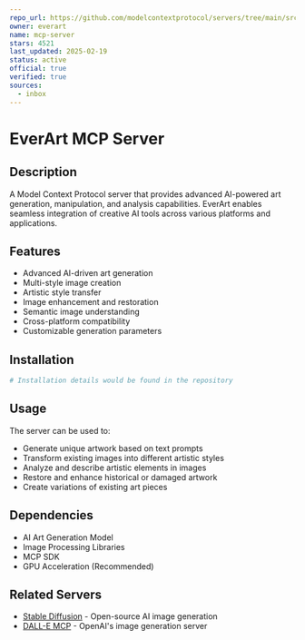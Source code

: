 ```yaml
---
repo_url: https://github.com/modelcontextprotocol/servers/tree/main/src/everart-server
owner: everart
name: mcp-server
stars: 4521
last_updated: 2025-02-19
status: active
official: true
verified: true
sources:
  - inbox
---
```


# EverArt MCP Server

## Description

A Model Context Protocol server that provides advanced AI-powered art generation, manipulation, and analysis capabilities. EverArt enables seamless integration of creative AI tools across various platforms and applications.

## Features

- Advanced AI-driven art generation
- Multi-style image creation
- Artistic style transfer
- Image enhancement and restoration
- Semantic image understanding
- Cross-platform compatibility
- Customizable generation parameters

## Installation

```bash
# Installation details would be found in the repository
```

## Usage

The server can be used to:

- Generate unique artwork based on text prompts
- Transform existing images into different artistic styles
- Analyze and describe artistic elements in images
- Restore and enhance historical or damaged artwork
- Create variations of existing art pieces

## Dependencies

- AI Art Generation Model
- Image Processing Libraries
- MCP SDK
- GPU Acceleration (Recommended)

## Related Servers

- [Stable Diffusion](https://github.com/example/stable-diffusion-server) - Open-source AI image generation
- [DALL-E MCP](https://github.com/example/dalle-mcp-server) - OpenAI's image generation server
